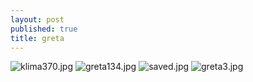 ```yaml
---
layout: post
published: true
title: greta
---
```

![klima370.jpg]({{site.baseurl}}/assets/images/posts/klima370.jpg)
![greta134.jpg]({{site.baseurl}}/assets/images/posts/greta134.jpg)
![saved.jpg]({{site.baseurl}}/assets/images/posts/saved.jpg)
![greta3.jpg]({{site.baseurl}}/assets/images/posts/greta3.jpg)
